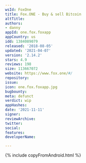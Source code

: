```yaml
---
wsId: FoxOne
title: Fox.ONE - Buy & sell Bitcoin
altTitle: 
authors:
- danny
appId: one.fox.foxapp
appCountry: us
idd: 1384089079
released: '2018-08-05'
updated: '2021-04-07'
version: '2.14.2'
stars: 4.9
reviews: 198
size: 113667072
website: https://www.fox.one/#/
repository: 
issue: 
icon: one.fox.foxapp.jpg
bugbounty: 
meta: defunct
verdict: wip
appHashes: 
date: '2021-11-11'
signer: 
reviewArchive: 
twitter: 
social: 
features: 
developerName: 

---
```


{% include copyFromAndroid.html %}
